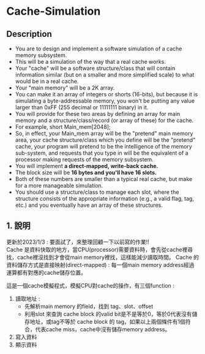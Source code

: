 # Cache-Simulation
## Description
- You are to design and implement a software simulation of a cache memory subsystem. 
- This will be a simulation of the way that a real cache works. 
- Your "cache" will be a software structure/class that will contain information similar (but on a smaller and more simplified scale) to what would be in a real cache. 
- Your "main memory" will be a 2K array. 
- You can make it an array of integers or shorts (16-bits), but because it is simulating a byte-addressable memory, you won't be putting any value larger than 0xFF (255 decimal or 11111111 binary) in it.
- You will provide for these two areas by defining an array for main memory and a structure/class/record (or array of these) for the cache. 
- For example, short Main_mem[2048];
- So, in effect, your Main_mem array will be the "pretend" main memory area, your cache structure/class which you define will be the "pretend" cache, your program will pretend to be the intelligence of the memory sub-system, and requests that you type in will be the equivalent of a processor making requests of the memory subsystem.
- You will implement **a direct-mapped, write-back cache.**
- The block size will be **16 bytes and you'll have 16 slots.** 
- Both of these numbers are smaller than a typical real cache, but make for a more manageable simulation. 
- You should use a structure/class to manage each slot, where the structure consists of the appropriate information (e.g., a valid flag, tag, etc.) and you eventually
have an array of these structures. 

## 1. 說明
更新於2023/1/3 : 要面試了，來整理回顧一下以前寫的作業!!    
Cache 是資料快取的地方，當CPU(processor)需要資料時，會先從cache裡尋找，cache裡沒找到才會從main memory裡找，這樣能減少讀取時間。
Cache 的資料儲存方式是直接映射(direct-mapped) : 每一個main memory address經過運算都有對應的cache儲存位置。

這是一個cache模擬程式，模擬CPU對cache的操作，有三個function :
1. 讀取地址 : 
   - 先解析main memory 的field，找到 tag、slot、offset
   - 利用slot 來查詢 cache block 的valid bit是不是等於0，等於0代表沒有儲存地址，或tag不等於 cache block 的 tag，如果以上兩個條件有1個符合，代表cache miss，cache中沒有儲存memory address。
3. 寫入資料
4. 顯示資料

